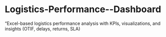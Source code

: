 # Logistics-Performance--Dashboard
“Excel-based logistics performance analysis with KPIs, visualizations, and insights (OTIF, delays, returns, SLA)
